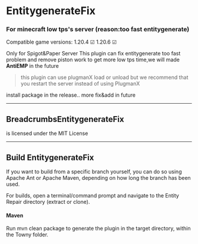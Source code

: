 # EntitygenerateFix
### For minecraft low tps's server (reason:too fast entitygenerate)

Compatible game versions:
1.20.4  ☑
1.20.6  ☑

Only for Spigot&Paper Server
This plugin can fix entitygenerate too fast problem and remove 
piston work to get more low tps time,we will made **AntiEMP** in the future
> this plugin can use plugmanX load or unload
but we recommend that you restart the server instead of using PlugmanX

install package in the release..
more fix&add in future
***
## BreadcrumbsEntitygenerateFix
is licensed under the MIT License
***
## Build EntitygenerateFix

If you want to build from a specific branch yourself, you can do so using Apache Ant or Apache Maven, depending on how long the branch has been used.

For builds, open a terminal/command prompt and navigate to the Entity Repair directory (extract or clone).
#### Maven
>
Run mvn clean package to generate the plugin in the target directory, within the Towny folder.
